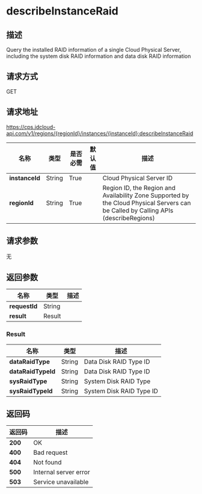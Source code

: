 # describeInstanceRaid


## 描述
Query the installed RAID information of a single Cloud Physical Server, including the system disk RAID information and data disk RAID information

## 请求方式
GET

## 请求地址
https://cps.jdcloud-api.com/v1/regions/{regionId}/instances/{instanceId}:describeInstanceRaid

|名称|类型|是否必需|默认值|描述|
|---|---|---|---|---|
|**instanceId**|String|True| |Cloud Physical Server ID|
|**regionId**|String|True| |Region ID, the Region and Availability Zone Supported by the Cloud Physical Servers can be Called by Calling APIs (describeRegions)|

## 请求参数
无


## 返回参数
|名称|类型|描述|
|---|---|---|
|**requestId**|String| |
|**result**|Result| |

### Result
|名称|类型|描述|
|---|---|---|
|**dataRaidType**|String|Data Disk RAID Type ID|
|**dataRaidTypeId**|String|Data Disk RAID Type ID|
|**sysRaidType**|String|System Disk RAID Type|
|**sysRaidTypeId**|String|System Disk RAID Type ID|

## 返回码
|返回码|描述|
|---|---|
|**200**|OK|
|**400**|Bad request|
|**404**|Not found|
|**500**|Internal server error|
|**503**|Service unavailable|
